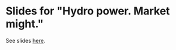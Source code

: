 # Slides for "Hydro power. Market might."

See slides [here](https://rawgit.com/grantmcdermott/hydro-slides/master/hydro-slides.html).
